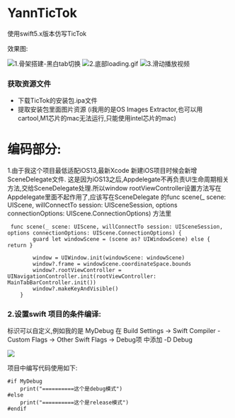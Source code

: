 # YannTicTok
使用swift5.x版本仿写TicTok



效果图:


![1.骨架搭建-黑白tab切换](https://upload-images.jianshu.io/upload_images/1216368-6ca68eb8241fea4e.gif?imageView2/0/w/400)
![2.底部loading.gif](https://upload-images.jianshu.io/upload_images/1216368-506c0827f1da31c2.gif?imageMogr2/auto-orient/strip%7CimageView2/0/w/440)
![3.滑动播放视频](https://upload-images.jianshu.io/upload_images/1216368-e451693eb455712e.gif?imageMogr2/auto-orient/strip%7CimageView2/0/w/440) 

###  获取资源文件
- 下载TicTok的安装包.ipa文件
- 提取安装包里面图片资源 (i我用的是OS Images Extractor,也可以用cartool,M1芯片的mac无法运行,只能使用intel芯片的mac)

# 编码部分:

1.由于我这个项目最低适配iOS13,最新Xcode 新建iOS项目时候会新增SceneDelegate文件. 这是因为iOS13之后,Appdelegate不再负责UI生命周期相关方法,交给SceneDelegate处理.所以window rootViewController设置方法写在Appdelegate里面不起作用了,应该写在SceneDelegate 的func scene(_ scene: UIScene, willConnectTo session: UISceneSession, options connectionOptions: UIScene.ConnectionOptions) 方法里
```
 func scene(_ scene: UIScene, willConnectTo session: UISceneSession, options connectionOptions: UIScene.ConnectionOptions) {
        guard let windowScene = (scene as? UIWindowScene) else { return }
        
        window = UIWindow.init(windowScene: windowScene)
        window?.frame = windowScene.coordinateSpace.bounds
        window?.rootViewController = UINavigationController.init(rootViewController: MainTabBarController.init())
        window?.makeKeyAndVisible() 
    }
```



### 2.设置swift 项目的条件编译:
标识可以自定义,例如我的是 MyDebug
在 Build Settings -> Swift Compiler - Custom Flags -> Other Swift Flags -> Debug项 中添加 -D Debug

![](https://upload-images.jianshu.io/upload_images/1216368-187d3bb0129cb0cf.png?imageMogr2/auto-orient/strip%7CimageView2/2/w/640)

项目中编写代码使用如下:
```
#if MyDebug
    print("==========这个是debug模式")
#else
    print("==========这个是release模式")
#endif
```

